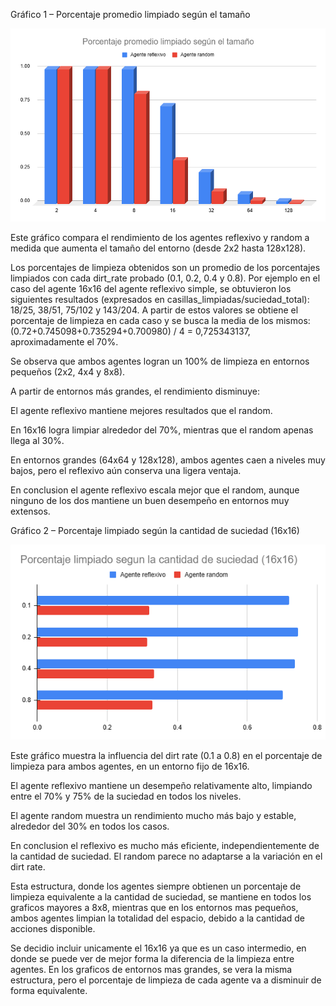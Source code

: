 Gráfico 1 – Porcentaje promedio limpiado según el tamaño

![Texto alternativo](
https://raw.githubusercontent.com/RenzoDavila27/ia-uncuyo-2025/refs/heads/main/tp2-agentes-racionales/images/grafico1.png)

Este gráfico compara el rendimiento de los agentes reflexivo y random a medida que aumenta el tamaño del entorno (desde 2x2 hasta 128x128).

Los porcentajes de limpieza obtenidos son un promedio de los porcentajes limpiados con cada dirt_rate probado (0.1, 0.2, 0.4 y 0.8). Por ejemplo en el caso del agente 16x16 del agente reflexivo simple, se obtuvieron los siguientes resultados (expresados en casillas_limpiadas/suciedad_total): 18/25, 38/51, 75/102 y 143/204. A partir de estos valores se obtiene el porcentaje de limpieza en cada caso y se busca la media de los mismos: (0.72+0.745098+0.735294+0.700980) / 4 = 0,725343137, aproximadamente el 70%.

Se observa que ambos agentes logran un 100% de limpieza en entornos pequeños (2x2, 4x4 y 8x8).

A partir de entornos más grandes, el rendimiento disminuye:

El agente reflexivo mantiene mejores resultados que el random.

En 16x16 logra limpiar alrededor del 70%, mientras que el random apenas llega al 30%.

En entornos grandes (64x64 y 128x128), ambos agentes caen a niveles muy bajos, pero el reflexivo aún conserva una ligera ventaja.

En conclusion el agente reflexivo escala mejor que el random, aunque ninguno de los dos mantiene un buen desempeño en entornos muy extensos.



Gráfico 2 – Porcentaje limpiado según la cantidad de suciedad (16x16)

![Texto alternativo](https://raw.githubusercontent.com/RenzoDavila27/ia-uncuyo-2025/refs/heads/main/tp2-agentes-racionales/images/grafico2.png)

Este gráfico muestra la influencia del dirt rate (0.1 a 0.8) en el porcentaje de limpieza para ambos agentes, en un entorno fijo de 16x16.

El agente reflexivo mantiene un desempeño relativamente alto, limpiando entre el 70% y 75% de la suciedad en todos los niveles.

El agente random muestra un rendimiento mucho más bajo y estable, alrededor del 30% en todos los casos.

En conclusion el reflexivo es mucho más eficiente, independientemente de la cantidad de suciedad. El random parece no adaptarse a la variación en el dirt rate.

Esta estructura, donde los agentes siempre obtienen un porcentaje de limpieza equivalente a la cantidad de suciedad, se mantiene en todos los graficos mayores a 8x8, mientras que en los entornos mas pequeños, ambos agentes limpian la totalidad del espacio, debido a la cantidad de acciones disponible.

Se decidio incluir unicamente el 16x16 ya que es un caso intermedio, en donde se puede ver de mejor forma la diferencia de la limpieza entre agentes. En los graficos de entornos mas grandes, se vera la misma estructura, pero el porcentaje de limpieza de cada agente va a disminuir de forma equivalente.
